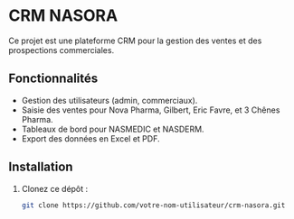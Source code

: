 # CRM NASORA

Ce projet est une plateforme CRM pour la gestion des ventes et des prospections commerciales.

## Fonctionnalités
- Gestion des utilisateurs (admin, commerciaux).
- Saisie des ventes pour Nova Pharma, Gilbert, Eric Favre, et 3 Chênes Pharma.
- Tableaux de bord pour NASMEDIC et NASDERM.
- Export des données en Excel et PDF.

## Installation
1. Clonez ce dépôt :
   ```bash
   git clone https://github.com/votre-nom-utilisateur/crm-nasora.git
